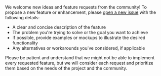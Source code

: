 We welcome new ideas and feature requests from the community! To propose a new feature or enhancement, please [open a new issue](https://github.com/freemocap/freemocap/issues/new) with the following details:

- A clear and concise description of the feature
- The problem you're trying to solve or the goal you want to achieve
- If possible, provide examples or mockups to illustrate the desired functionality
- Any alternatives or workarounds you've considered, if applicable

Please be patient and understand that we might not be able to implement every requested feature, but we will consider each request and prioritize them based on the needs of the project and the community.

